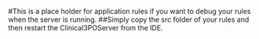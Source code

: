 #This is a place holder for application rules if you want to debug your rules when the server is running. 
##Simply copy the src folder of your rules and then restart the Clinical3POServer from the IDE.

